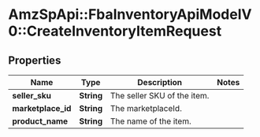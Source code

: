 # AmzSpApi::FbaInventoryApiModelV0::CreateInventoryItemRequest

## Properties
Name | Type | Description | Notes
------------ | ------------- | ------------- | -------------
**seller_sku** | **String** | The seller SKU of the item. | 
**marketplace_id** | **String** | The marketplaceId. | 
**product_name** | **String** | The name of the item. | 

